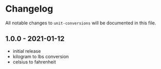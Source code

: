 # Changelog

All notable changes to `unit-conversions` will be documented in this file.

## 1.0.0 - 2021-01-12

- initial release
- kilogram to lbs conversion
- celsius to fahrenheit 
